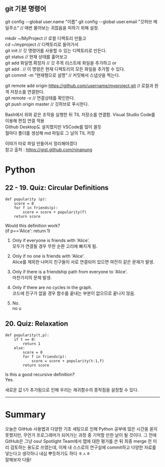 ## git 기본 명령어  

git config --global user.name "이름"
git config --global user.email "깃허브 메일주소" // 매번 물어보는 귀찮음을 피하기 위해 설정.

mkdir ~/MyProject   // 로컬 디렉토리 만들고  
cd ~/myproject      // 디렉토리로 들어가서  
git init            // 깃 명령어를 사용할 수 있는 디렉토리로 만든다.  
git status          // 현재 상태를 훑어보고  
git add 화일명.확장자  // 깃 주목 리스트에 화일을 추가하고 or  
git add .           // 이 명령은 현재 디렉토리의 모든 화일을 추가할 수 있다.  
git commit -m “현재형으로 설명” // 커밋해서 스냅샷을 찍는다.

git remote add origin https://github.com/username/myproject.git // 로컬과 원격 저장소를 연결한다.  
git remote -v // 연결상태를 확인한다.  
git push origin master // 깃허브로 푸시한다.

Bash에서 위와 같은 조작을 실행한 뒤 TIL 저장소를 연결함. Visual Studio Code를 이용해 편집 연결 적용  
Github Desktop도 설치했지만 VSCode를 많이 쓸듯  
월마다 폴더를 생성해 md 파일로 그 날의 TIL 저장

이따가 따로 파일 만들어서 정리해야겠다  
참고 출처 : https://gist.github.com/ninanung

# Python

## 22 - 19. Quiz: Circular Definitions

```
def popularity (p):
    score = 0
    for f in friends(p):
        score = score + popularity(f)
    return score
```
Would this definition work?  
(if p=='Alice': return 1)

1. Only if everyone is friends with 'Alice'.  
모두가 연결될 경우 무한 순환 고리에 빠지게 됨.

2. Only if no one is friends with 'Alice'.  
Alice를 제외한 나머지 친구들이 서로 연결되어 있으면 여전히 같은 문제가 발생.

3. Only if there is a friendship path from everyone to 'Alice'.  
마찬가지의 문제 발생.

4. Only if there are no cycles in the graph.  
코드에 친구가 없을 경우 함수를 끝내는 부분이 없으므로 끝나지 않음.

5. No.  
no u

## 20. Quiz: Relaxation

```
def popularity(t,p):
    if t == 0:
        return 1
    else:
        score = 0
        for f in friends(p):
            score = score + popularity(t-1,f)
        return score
```

Is this a good recursive definition?  
Yes.

새로운 값 t가 추가됨으로 인해 우리는 재귀함수의 종착점을 설정할 수 있다. 

---
# Summary

오늘은 GitHub 사용법과 다양한 기초 세팅으로 인해 Python 공부에 많은 시간을 쏟지 못했지만, 무언가 프로그래머가 되어가는 과정 중 기억할 만한 날이 될 것이다. 그 전에 GitHub은 그냥 osu! Spotlight Team에서 맵에 대한 평가를 쓴 뒤 최종 merge 전 미리 검토하는 용도로 쓰였는데, 이제 내 스스로의 연구실에 commit하고 다양한 자료를 넣는다고 생각하니 내심 뿌듯하기도 하다 ㅎㅅㅎ  
잘해보자 다들! 